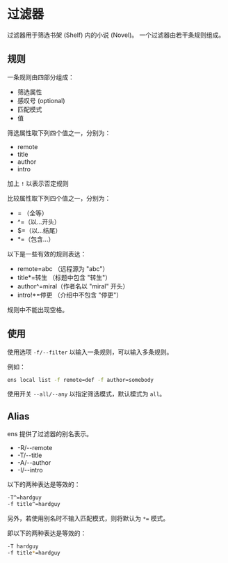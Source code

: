 # 过滤器
过滤器用于筛选书架 (Shelf) 内的小说 (Novel)。
一个过滤器由若干条规则组成。

## 规则
一条规则由四部分组成：
- 筛选属性
- 感叹号 (optional)
- 匹配模式
- 值

筛选属性取下列四个值之一，分别为：
- remote
- title
- author
- intro

加上 `!` 以表示否定规则

比较属性取下列四个值之一，分别为：
- = （全等）
- ^=（以...开头）
- $=（以...结尾）
- *=（包含...）

以下是一些有效的规则表达：
- remote=abc     （远程源为 "abc"）
- title*=转生    （标题中包含 "转生"）
- author^=miral（作者名以 "miral" 开头）
- intro!*=停更   （介绍中不包含 "停更"）

规则中不能出现空格。

## 使用
使用选项 `-f/--filter` 以输入一条规则，可以输入多条规则。

例如：
```bash
ens local list -f remote=def -f author=somebody
```

使用开关 `--all/--any` 以指定筛选模式，默认模式为 `all`。

## Alias
ens 提供了过滤器的别名表示。
- -R/--remote
- -T/--title
- -A/--author
- -I/--intro

以下的两种表达是等效的：
```bash
-T^=hardguy
-f title^=hardguy
```

另外，若使用别名时不输入匹配模式，则将默认为 `*=` 模式。

即以下的两种表达是等效的：
```bash
-T hardguy
-f title*=hardguy
```
